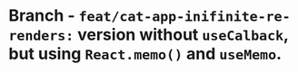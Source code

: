 # Branch - `feat/cat-app-inifinite-re-renders:` version without `useCalback`, but using `React.memo()` and `useMemo`.
